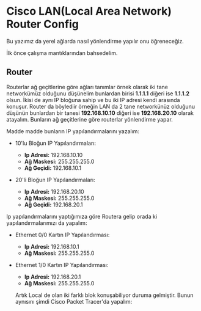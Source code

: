 # Cisco LAN(Local Area Network) Router Config

Bu yazımız da yerel ağlarda nasıl yönlendirme yapılır onu öğreneceğiz.

İlk önce çalışma mantıklarından bahsedelim.

## Router

Routerlar ağ geçitlerine göre ağları tanımlar örnek olarak iki tane networkümüz olduğunu düşünelim bunlardan birisi **1.1.1.1** diğeri ise **1.1.1.2** olsun. İkisi de aynı IP bloğuna sahip ve bu iki IP adresi kendi arasında konuşur.
Router da böylediir örneğin LAN da 2 tane networkünüz olduğunu düşünün bunlardan bir tanesi **192.168.10.10** diğeri ise **192.168.20.10** olarak atayalım. Bunların ağ geçitlerine göre routerlar yönlendirme yapar. 

Madde madde bunların IP yapılandırmalarını yazalım:

- 10'lu Bloğun IP Yapılandırmaları:
  - **Ip Adresi:** 192.168.10.10
  - **Ağ Maskesi:** 255.255.255.0
  - **Ağ Geçidi:** 192.168.10.1

- 20'li Bloğun IP Yapılandırmaları:
  - **Ip Adresi:** 192.168.20.10
  - **Ağ Maskesi:** 255.255.255.0
  - **Ağ Geçidi:** 192.168.20.1


Ip yapılandırmalarını yaptığımıza göre Routera gelip orada ki yapılandırmalarımızı da yapalım:

- Ethernet 0/0 Kartın IP Yapılandırması:
  - **Ip Adresi:** 192.168.10.1
  - **Ağ Maskesi:** 255.255.255.0
 

- Ethernet 1/0 Kartın IP Yapılandırması:
  - **Ip Adresi:** 192.168.20.1
  - **Ağ Maskesi:** 255.255.255.0
 

  Artık Local de olan iki farklı blok konuşabiliyor duruma gelmiştir. Bunun aynısını şimdi Cisco Packet Tracer'da yapalım:


  
